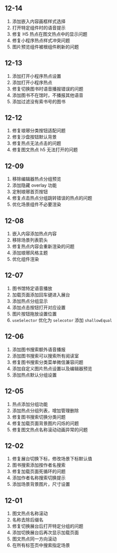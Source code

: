 ## 12-14

1. 添加嵌入内容画框样式选择
2. 打开特定组件时的语音提示
3. 修复 H5 热点在图文热点中的显示问题
4. 修复小程序热点样式冲突问题
5. 图片预览组件被根组件刷新的问题

## 12-13

1. 添加打开小程序热点设置
2. 添加打开小程序热点
3. 修复切换图书时语音播报错误的问题
4. 添加图书不在馆时，不播报其他语音
5. 添加过滤没有索书号的图书

## 12-12

1. 修复琅琊分类按钮适配问题
2. 修复沙盘按钮默认背景
3. 修复热点无法点击的问题
4. 修复图文热点 h5 无法打开的问题

## 12-09

1. 移除编辑器热点分组预览
2. 添加隐藏 overlay 功能
3. 定制琅琊首页按钮
4. 修复点击热点分组跳转错误的热点的问题
5. 优化场景组件不必要渲染

## 12-08

1. 嵌入内容添加热点内容
2. 移除场景列表箭头
3. 修复热点内容会重新渲染的问题
4. 添加琅琊风格主题
5. 优化组件渲染

## 12-07

1. 图书馆特定语音播放
2. 加载页面添加回车键进入展台
3. 添加热点分组显示
4. 添加点击按钮打开对应设置
5. 图片按钮拖放设置位置
6. `useSelector` 优化为 `selecotor` 添加 `shallowEqual`

## 12-06

1. 添加图书搜索额外语音播报
2. 添加图书搜索可以搜索所有阅读室
3. 修复图书搜索分类菜单微信兼容问题
4. 添加自定义图片热点设置以及编辑器预览
5. 添加热点默认分组设置

## 12-05

1. 热点添加分组功能
2. 添加热点分组列表，增加管理删除
3. 修复图书搜索切换分类问题
4. 修复加载页面背景图片闪烁的问题
5. 修复图文热点名称滚动动画异常的问题

## 12-02

1. 修复展台切换下标，修改场景下标默认值
2. 图书搜索添加按作者名搜索
3. 修复加载页面死循环的问题
4. 添加作者名称搜索切换提示
5. 添加场景背景图片，尺寸设置

## 12-01

1. 图文热点名称滚动
2. 名称去除后缀名
3. 修复切换展台后打开特定分组的问题
4. 添加切换展台后再次显示加载页面
5. 图文热点同一方向滚动
6. 在所有标签页中搜索指定场景